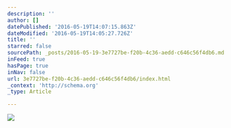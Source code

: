 ```yaml
---
description: ''
author: []
datePublished: '2016-05-19T14:07:15.863Z'
dateModified: '2016-05-19T14:05:27.726Z'
title: ''
starred: false
sourcePath: _posts/2016-05-19-3e7727be-f20b-4c36-aedd-c646c56f4db6.md
inFeed: true
hasPage: true
inNav: false
url: 3e7727be-f20b-4c36-aedd-c646c56f4db6/index.html
_context: 'http://schema.org'
_type: Article

---
```

![](https://the-grid-user-content.s3-us-west-2.amazonaws.com/5f2247ed-9618-43d2-bca3-0e8fd78858d6.jpg)